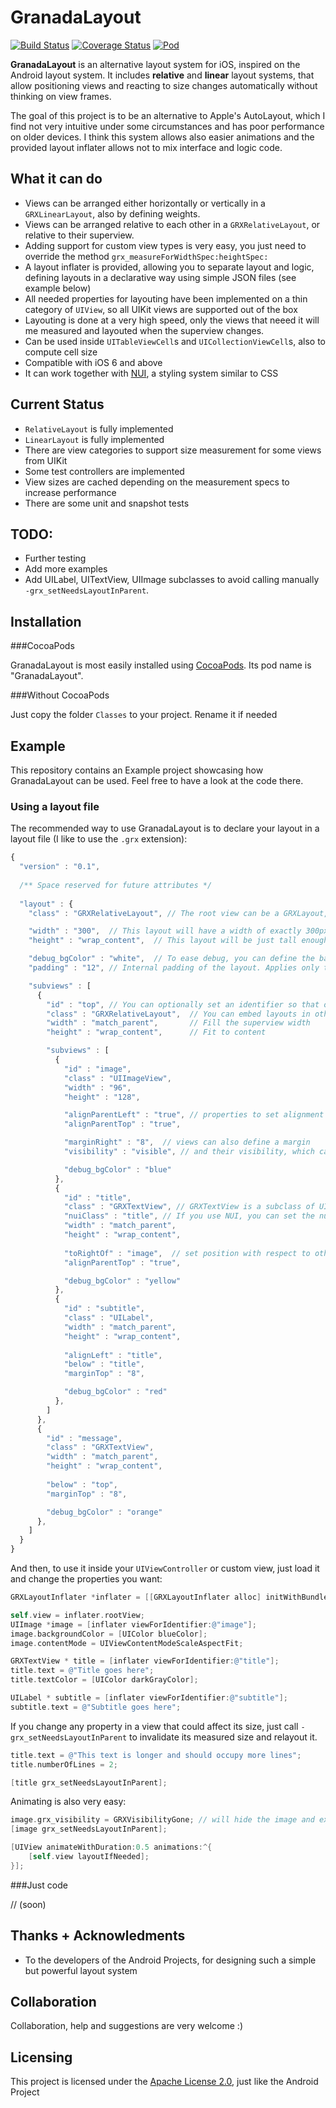 GranadaLayout
=============

[![Build Status](http://img.shields.io/travis/gskbyte/GranadaLayout/master.svg?style=flat)](https://travis-ci.org/gskbyte/GranadaLayout)
[![Coverage Status](http://img.shields.io/coveralls/gskbyte/GranadaLayout/master.svg?style=flat)](https://coveralls.io/r/gskbyte/GranadaLayout)
[![Pod](http://img.shields.io/cocoapods/v/GranadaLayout.svg?style=flat)](http://cocoapods.org/?q=GranadaLayout)



**GranadaLayout** is an alternative layout system for iOS, inspired on the Android layout system. It includes **relative** and **linear** layout systems, that allow positioning views and reacting to size changes automatically without thinking on view frames.

The goal of this project is to be an alternative to Apple's AutoLayout, which I find not very intuitive under some circumstances and has poor performance on older devices. I think this system allows also easier animations and the provided layout inflater allows not to mix interface and logic code.

What it can do
--------------

- Views can be arranged either horizontally or vertically in a ``GRXLinearLayout``, also by defining weights.
- Views can be arranged relative to each other in a ``GRXRelativeLayout``, or relative to their superview.
- Adding support for custom view types is very easy, you just need to override the method ``grx_measureForWidthSpec:heightSpec:``
- A layout inflater is provided, allowing you to separate layout and logic, defining layouts in a declarative way using simple JSON files (see example below)
- All needed properties for layouting have been implemented on a thin category of ``UIView``, so all UIKit views are supported out of the box
- Layouting is done at a very high speed, only the views that neeed it will me measured and layouted when the superview changes.
- Can be used inside ``UITableViewCell``s and ``UICollectionViewCell``s, also to compute cell size
- Compatible with iOS 6 and above
- It can work together with [NUI](https://github.com/tombenner/nui), a styling system similar to CSS

Current Status
--------------

- ``RelativeLayout`` is fully implemented
- ``LinearLayout`` is fully implemented
- There are view categories to support size measurement for some views from UIKit
- Some test controllers are implemented
- View sizes are cached depending on the measurement specs to increase performance
- There are some unit and snapshot tests

TODO:
-----
- Further testing
- Add more examples
- Add UILabel, UITextView, UIImage subclasses to avoid calling manually ``-grx_setNeedsLayoutInParent``.

Installation
------------

###CocoaPods

GranadaLayout is most easily installed using [CocoaPods](http://www.cocoapods.org). Its pod name is "GranadaLayout".

###Without CocoaPods

Just copy the folder ``Classes`` to your project. Rename it if needed


Example
-------

This repository contains an Example project showcasing how GranadaLayout can be used. Feel free to have a look at the code there.

### Using a layout file

The recommended way to use GranadaLayout is to declare your layout in a layout file (I like to use the ``.grx`` extension):

```javascript
{
  "version" : "0.1",
  
  /** Space reserved for future attributes */
  
  "layout" : {
    "class" : "GRXRelativeLayout", // The root view can be a GRXLayout, but also any other UIView

    "width" : "300",  // This layout will have a width of exactly 300px
    "height" : "wrap_content",  // This layout will be just tall enough to fit its contents

    "debug_bgColor" : "white",  // To ease debug, you can define the background color. Will not be applied in release builds
    "padding" : "12", // Internal padding of the layout. Applies only to GRXLayout subclasses

    "subviews" : [
      {
        "id" : "top", // You can optionally set an identifier so that other views define their position, and to retrieve it from code
        "class" : "GRXRelativeLayout",  // You can embed layouts in other layouts
        "width" : "match_parent",       // Fill the superview width
        "height" : "wrap_content",      // Fit to content

        "subviews" : [
          {
            "id" : "image",
            "class" : "UIImageView",
            "width" : "96",
            "height" : "128",

            "alignParentLeft" : "true", // properties to set alignment with respect to the parent
            "alignParentTop" : "true",

            "marginRight" : "8",  // views can also define a margin
            "visibility" : "visible", // and their visibility, which can be 'visible', 'hidden' or 'gone'

            "debug_bgColor" : "blue"
          },
          {
            "id" : "title",
            "class" : "GRXTextView", // GRXTextView is a subclass of UITextView which is ready to be layouted, without margins and scroll
            "nuiClass" : "title", // If you use NUI, you can set the nuiClass directly to customize this view
            "width" : "match_parent",
            "height" : "wrap_content",
            
            "toRightOf" : "image",  // set position with respect to other view
            "alignParentTop" : "true",

            "debug_bgColor" : "yellow"
          },
          {
            "id" : "subtitle",
            "class" : "UILabel",
            "width" : "match_parent",
            "height" : "wrap_content",
            
            "alignLeft" : "title",
            "below" : "title",
            "marginTop" : "8",

            "debug_bgColor" : "red"
          },
        ]
      },
      {
        "id" : "message",
        "class" : "GRXTextView",
        "width" : "match_parent",
        "height" : "wrap_content",
        
        "below" : "top",
        "marginTop" : "8",

        "debug_bgColor" : "orange"
      },
    ]
  }  
}
```

And then, to use it inside your ``UIViewController`` or custom view, just load it and change the properties you want:

```objective-c
GRXLayoutInflater *inflater = [[GRXLayoutInflater alloc] initWithBundleFile:@"layout.grx"];

self.view = inflater.rootView;
UIImage *image = [inflater viewForIdentifier:@"image"];
image.backgroundColor = [UIColor blueColor];
image.contentMode = UIViewContentModeScaleAspectFit;

GRXTextView * title = [inflater viewForIdentifier:@"title"];
title.text = @"Title goes here";
title.textColor = [UIColor darkGrayColor];

UILabel * subtitle = [inflater viewForIdentifier:@"subtitle"];
subtitle.text = @"Subtitle goes here";
```

If you change any property in a view that could affect its size, just call ``-grx_setNeedsLayoutInParent`` to invalidate its measured size and relayout it.

```objective-c
title.text = @"This text is longer and should occupy more lines";
title.numberOfLines = 2;

[title grx_setNeedsLayoutInParent];
```

Animating is also very easy:

```objective-c
image.grx_visibility = GRXVisibilityGone; // will hide the image and expand the text to the left
[image grx_setNeedsLayoutInParent];

[UIView animateWithDuration:0.5 animations:^{
    [self.view layoutIfNeeded];
}];
```

###Just code

// (soon)

Thanks + Acknowledments
-----------------------

- To the developers of the Android Projects, for designing such a simple but powerful layout system

Collaboration
-------------

Collaboration, help and suggestions are very welcome :)

Licensing
---------

This project is licensed under the [Apache License 2.0](http://www.apache.org/licenses/LICENSE-2.0.html), just like the Android Project
